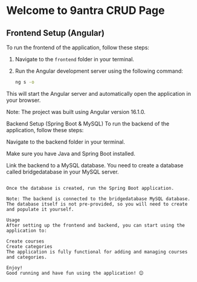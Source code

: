 # Welcome to 9antra CRUD Page

## Frontend Setup (Angular)

To run the frontend of the application, follow these steps:

1. Navigate to the `frontend` folder in your terminal.
2. Run the Angular development server using the following command:

   ```bash
   ng s -o

This will start the Angular server and automatically open the application in your browser.

Note: The project was built using Angular version 16.1.0.

Backend Setup (Spring Boot & MySQL)
To run the backend of the application, follow these steps:

Navigate to the backend folder in your terminal.

Make sure you have Java and Spring Boot installed.

Link the backend to a MySQL database. You need to create a database called bridgedatabase in your MySQL server.

```CREATE DATABASE bridgedatabase;

Once the database is created, run the Spring Boot application.

Note: The backend is connected to the bridgedatabase MySQL database. The database itself is not pre-provided, so you will need to create and populate it yourself.

Usage
After setting up the frontend and backend, you can start using the application to:

Create courses
Create categories
The application is fully functional for adding and managing courses and categories.

Enjoy!
Good running and have fun using the application! 😊